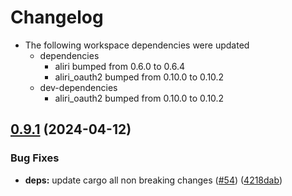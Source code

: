 # Changelog

* The following workspace dependencies were updated
  * dependencies
    * aliri bumped from 0.6.0 to 0.6.4
    * aliri_oauth2 bumped from 0.10.0 to 0.10.2
  * dev-dependencies
    * aliri_oauth2 bumped from 0.10.0 to 0.10.2

## [0.9.1](https://github.com/neoeinstein/aliri/compare/aliri_actix-v0.9.0...aliri_actix-v0.9.1) (2024-04-12)


### Bug Fixes

* **deps:** update cargo all non breaking changes ([#54](https://github.com/neoeinstein/aliri/issues/54)) ([4218dab](https://github.com/neoeinstein/aliri/commit/4218dabe09f51daf699b1efbf317427ede063fe3))
